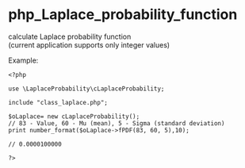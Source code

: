 # php_Laplace_probability_function
calculate Laplace probability function
<br>(current application supports only integer values)

Example: 

```
<?php

use \LaplaceProbability\cLaplaceProbability;

include "class_laplace.php";

$oLaplace= new cLaplaceProbability();
// 83 - Value, 60 - Mu (mean), 5 - Sigma (standard deviation)
print number_format($oLaplace->fPDF(83, 60, 5),10);

// 0.0000100000

?>
```

